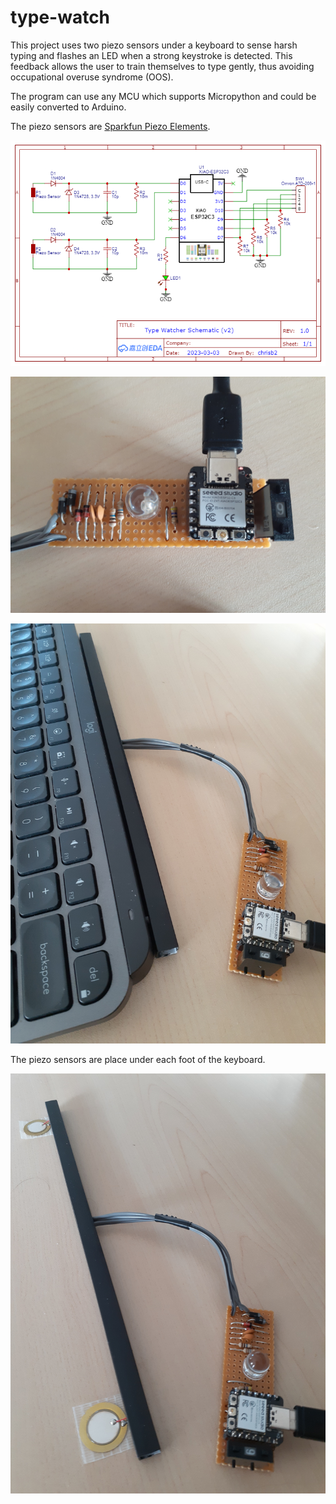 # type-watch
This project uses two piezo sensors under a keyboard to sense harsh typing and flashes an LED when a strong keystroke is detected. This feedback allows the user to train themselves to type gently, thus avoiding occupational overuse syndrome (OOS).

The program can use any MCU which supports Micropython and could be easily converted to Arduino.

The piezo sensors are [Sparkfun Piezo Elements](https://www.sparkfun.com/products/10293).

![circuit diagram](images/type-watch-circuit.png)

![circuit prototype](images/type-watch-prototype-1.jpg)

![circuit prototype](images/type-watch-prototype-2.jpg)

The piezo sensors are place under each foot of the keyboard.

![pizeo sensor](images/type-watch-prototype-3.jpg)
